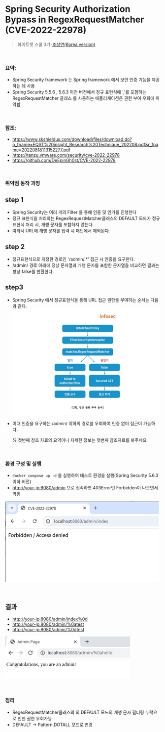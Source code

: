 # Spring Security Authorization Bypass in RegexRequestMatcher (CVE-2022-22978)

> 화이트햇 스쿨 3기-[조상연(Korea version)]([https://github.com/beener7/kr-vulhub/edit/main/Spring/CVE-2022-22978/README.Kr.md](https://github.com/beener7/kr-vulhub/blob/main/Spring/CVE-2022-22978/README.Kr.md))

<br/>

### 요약:

- Spring Security framework 는 Spring framework 에서 보안 인증 기능을 제공하는 데 사용
- Spring Security 5.5.6 , 5.6.3 이전 버전에서 정규 표현식에 ','를 포함하는 RegexRequestMatcher 클래스 를 사용하는 애플리케이션은 권한 부여 우회에 취약함

<br/>

### 참조:

- <https://www.skshieldus.com/download/files/download.do?o_fname=EQST%20insight_Research%20Technique_202208.pdf&r_fname=20220818113152277.pdf>
- <https://tanzu.vmware.com/security/cve-2022-22978>
- <https://github.com/DeEpinGh0st/CVE-2022-22978>

<br/>

### 취약점 동작 과정

## step 1
- Spring Security는 여러 개의 Filter 를 통해 인증 및 인가를 진행한다
- 정규 표현식을 처리하는 RegexRequestMatcher클래스의 DEFAULT 모드가 정규표현식 처리 시, 개행 문자를 포함하지 않는다.
- 따라서 URL에 개행 문자를 입력 시 패턴에서 제외된다.

## step 2
- 정규표현식으로 지정한 경로인 '/admin/.*' 접근 시 인증을 요구한다.
- /admin/ 경로 아래에 정상 문자열과 개행 문자를 포함한 문자열을 비교하면 결과는 항상 false를 반환한다.

## step3
- Spring Security 에서 정규표현식을 통해 URL 접근 권한을 부여하는 순서는 다음과 같다.
![](URL_Access.PNG)
- 이때 인증을 요구하는 /admin/ 이하의 경로를 우회하여 인증 없이 접근이 가능하다. 

  % 첫번째 참조 자료의 요약이니 자세한 정보는 첫번째 참조자료를 봐주세요

<br/>

### 환경 구성 및 실행

- `docker compose up -d` 를 실행하여 테스트 환경을 실행(Spring Security 5.6.3 이하 버전)
- <http://your-ip:8080/admin> 으로 접속하면 403Error인 Forbidden이 나오면서 막힘

![](403_Forbidden.PNG)

<br/>

## 결과
- <http://your-ip:8080/admin/index%0d>
- <http://your-ip:8080/admin/%0atest>
- <http://your-ip:8080/admin/%0dtest>

![](bypassed.png)

<br/>

### 정리
- RegexRequestMatcher클래스의 의 DEFAULT 모드의 개행 문자 필터링 누락으로 인한 권한 우회가능
- DEFAULT -> Pattern.DOTALL 모드로 변경
